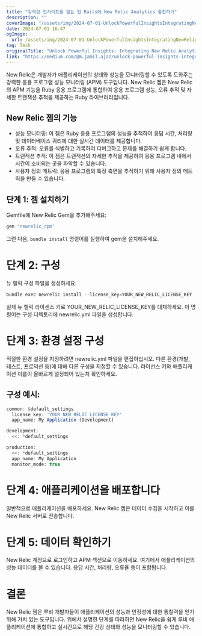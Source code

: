 ```yaml
---
title: "강력한 인사이트를 얻는 법 Rails에 New Relic Analytics 통합하기"
description: ""
coverImage: "/assets/img/2024-07-01-UnlockPowerfulInsightsIntegratingNewRelicAnalyticsinRails_0.png"
date: 2024-07-01 16:47
ogImage: 
  url: /assets/img/2024-07-01-UnlockPowerfulInsightsIntegratingNewRelicAnalyticsinRails_0.png
tag: Tech
originalTitle: "Unlock Powerful Insights: Integrating New Relic Analytics in Rails"
link: "https://medium.com/@m.jamil.ajaz/unlock-powerful-insights-integrating-new-relic-analytics-in-rails-6db22345c8c7"
---
```



New Relic은 개발자가 애플리케이션의 상태와 성능을 모니터링할 수 있도록 도와주는 강력한 응용 프로그램 성능 모니터링 (APM) 도구입니다. New Relic 젬은 New Relic의 APM 기능을 Ruby 응용 프로그램에 통합하여 응용 프로그램 성능, 오류 추적 및 자세한 트랜잭션 추적을 제공하는 Ruby 라이브러리입니다.

## New Relic 젬의 기능

- 성능 모니터링: 이 젬은 Ruby 응용 프로그램의 성능을 추적하여 응답 시간, 처리량 및 데이터베이스 쿼리에 대한 실시간 데이터를 제공합니다.
- 오류 추적: 오류를 식별하고 기록하여 디버그하고 문제를 해결하기 쉽게 합니다.
- 트랜잭션 추적: 이 젬은 트랜잭션의 자세한 추적을 제공하여 응용 프로그램 내에서 시간이 소비되는 곳을 파악할 수 있습니다.
- 사용자 정의 메트릭: 응용 프로그램의 특정 측면을 추적하기 위해 사용자 정의 메트릭을 만들 수 있습니다.

## 단계 1: 젬 설치하기

<div class="content-ad"></div>

Gemfile에 New Relic Gem을 추가해주세요:

```js
gem 'newrelic_rpm'
```

그런 다음, `bundle install` 명령어를 실행하여 gem을 설치해주세요.

<div class="content-ad"></div>

# 단계 2: 구성

뉴 렐릭 구성 파일을 생성하세요.

```js
bundle exec newrelic install --license_key=YOUR_NEW_RELIC_LICENSE_KEY
```

실제 뉴 렐릭 라이센스 키로 YOUR_NEW_RELIC_LICENSE_KEY를 대체하세요. 이 명령어는 구성 디렉토리에 newrelic.yml 파일을 생성합니다.

<div class="content-ad"></div>

# 단계 3: 환경 설정 구성

적절한 환경 설정을 지정하려면 newrelic.yml 파일을 편집하십시오. 다른 환경(개발, 테스트, 프로덕션 등)에 대해 다른 구성을 지정할 수 있습니다. 라이선스 키와 애플리케이션 이름이 올바르게 설정되어 있는지 확인하세요.

## 구성 예시:

```js
common: &default_settings
  license_key: 'YOUR_NEW_RELIC_LICENSE_KEY'
  app_name: My Application (Development)

development:
  <<: *default_settings

production:
  <<: *default_settings
  app_name: My Application
  monitor_mode: true
```

<div class="content-ad"></div>

# 단계 4: 애플리케이션을 배포합니다

일반적으로 애플리케이션을 배포하세요. New Relic 젬은 데이터 수집을 시작하고 이를 New Relic 서버로 전송합니다.

# 단계 5: 데이터 확인하기

New Relic 계정으로 로그인하고 APM 섹션으로 이동하세요. 여기에서 애플리케이션의 성능 데이터를 볼 수 있습니다. 응답 시간, 처리량, 오류율 등이 포함됩니다.

<div class="content-ad"></div>

# 결론

New Relic 젬은 루비 개발자들이 애플리케이션의 성능과 안정성에 대한 통찰력을 얻기 위해 가치 있는 도구입니다. 위에서 설명한 단계를 따라하면 New Relic을 쉽게 루비 애플리케이션에 통합하고 실시간으로 해당 건강 상태와 성능을 모니터링할 수 있습니다.